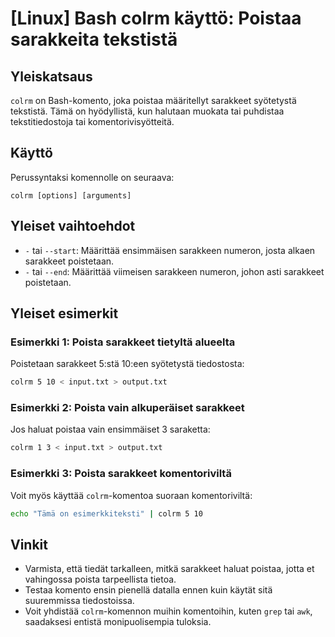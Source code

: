 # [Linux] Bash colrm käyttö: Poistaa sarakkeita tekstistä

## Yleiskatsaus
`colrm` on Bash-komento, joka poistaa määritellyt sarakkeet syötetystä tekstistä. Tämä on hyödyllistä, kun halutaan muokata tai puhdistaa tekstitiedostoja tai komentorivisyötteitä.

## Käyttö
Perussyntaksi komennolle on seuraava:
```
colrm [options] [arguments]
```

## Yleiset vaihtoehdot
- `-` tai `--start`: Määrittää ensimmäisen sarakkeen numeron, josta alkaen sarakkeet poistetaan.
- `-` tai `--end`: Määrittää viimeisen sarakkeen numeron, johon asti sarakkeet poistetaan.

## Yleiset esimerkit
### Esimerkki 1: Poista sarakkeet tietyltä alueelta
Poistetaan sarakkeet 5:stä 10:een syötetystä tiedostosta:
```bash
colrm 5 10 < input.txt > output.txt
```

### Esimerkki 2: Poista vain alkuperäiset sarakkeet
Jos haluat poistaa vain ensimmäiset 3 saraketta:
```bash
colrm 1 3 < input.txt > output.txt
```

### Esimerkki 3: Poista sarakkeet komentoriviltä
Voit myös käyttää `colrm`-komentoa suoraan komentoriviltä:
```bash
echo "Tämä on esimerkkiteksti" | colrm 5 10
```

## Vinkit
- Varmista, että tiedät tarkalleen, mitkä sarakkeet haluat poistaa, jotta et vahingossa poista tarpeellista tietoa.
- Testaa komento ensin pienellä datalla ennen kuin käytät sitä suuremmissa tiedostoissa.
- Voit yhdistää `colrm`-komennon muihin komentoihin, kuten `grep` tai `awk`, saadaksesi entistä monipuolisempia tuloksia.